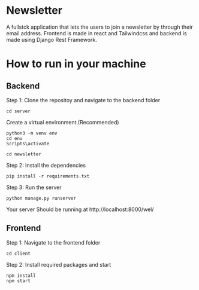 # Newsletter
A fullstck application that lets the users to join a newsletter by through their email address. Frontend is made in react and Tailwindcss and backend is made using Django Rest Framework.

# How to run in your machine

## Backend

Step 1: Clone the repositoy and navigate to the backend folder

```
cd server
```

Create a virtual environment.(Recommended)

```
python3 -m venv env
cd env
Scripts\activate
```

```
cd newsletter
```

Step 2: Install the dependencies

```
pip install -r requirements.txt
```

Step 3: Run the server

```
python manage.py runserver
```

Your server Should be running at http://localhost:8000/wel/

## Frontend

Step 1: Navigate to the frontend folder

```
cd client
```

Step 2: Install required packages and start

```
npm install
npm start
```
